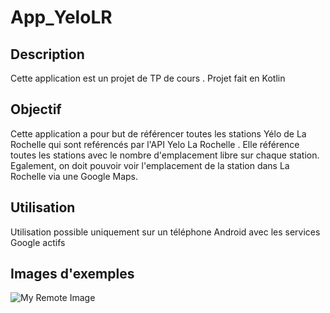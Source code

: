 # App_YeloLR

## Description

Cette application est un projet de TP de cours . Projet fait en Kotlin

## Objectif

Cette application a pour but de référencer toutes les stations Yélo de La Rochelle qui sont reférencés par l'API Yelo La Rochelle . Elle référence toutes les stations avec le nombre d'emplacement libre sur chaque station. Egalement, on doit pouvoir voir l'emplacement de la station dans La Rochelle via une Google Maps.


## Utilisation 

Utilisation possible uniquement sur un téléphone Android avec les services Google actifs

## Images d'exemples

![My Remote Image](https://image.noelshack.com/fichiers/2023/14/5/1680897078-img1.png)
